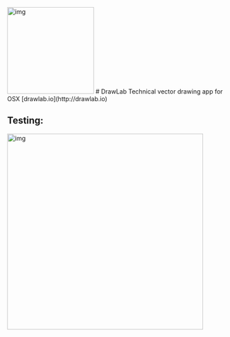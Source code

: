 <img width="200" alt="img" src="https://dl.dropboxusercontent.com/u/2559476/drawlab_icon_1.svg">
# DrawLab 
Technical vector drawing app for OSX [drawlab.io](http://drawlab.io) 

## Testing:  
<img width="452" alt="img" src="https://dl.dropboxusercontent.com/u/2559476/drawlab_custom_shape.mov.gif">
